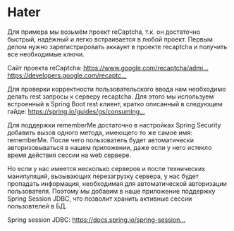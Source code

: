 # Hater

Для примера мы возьмём проект reCaptcha, т.к. он достаточно быстрый, надёжный и легко встраивается в любой проект.
Первым делом нужно зарегистрировать аккаунт в проекте recaptcha и получить все необходимые ключи.

Сайт проекта reCaptcha:
https://www.google.com/recaptcha/admi...​
https://developers.google.com/recaptc...​

Для проверки корректности пользовательского ввода нам необходимо делать rest запросы к серверу recaptcha. Для этого мы используем встроенный в Spring Boot rest клиент, кратко описанный в следующем гайде:
https://spring.io/guides/gs/consuming...​

Для поддержки rememberMe достаточно в настройках Spring Security добавить вызов одного метода, имеющего то же самое имя: rememberMe. После чего пользователь будет автоматически авторизовываться в нашем приложении, даже если у него истекло время действия сессии на web сервере.

Но если у нас имеется несколько серверов и после технических манипуляций, вызывающих перезагрузку сервера, у нас будет пропадать информация, необходимая для автоматической авторизации пользователя. Поэтому мы добавим в наше приложение поддержку Spring Session JDBC, что позволит хранить активные сессии пользовтелей в БД.

Spring session JDBC:
https://docs.spring.io/spring-session...​

